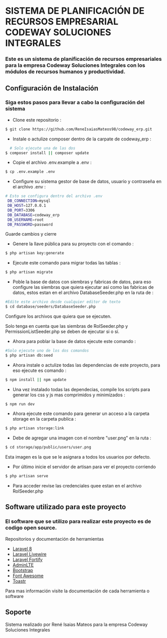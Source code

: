 # SISTEMA DE PLANIFICACIÓN DE RECURSOS EMPRESARIAL CODEWAY SOLUCIONES INTEGRALES

### Este es un sistema de planificación de recursos empresariales para la empresa Codeway Soluciones Integrales con los módulos de recursos humanos y productividad.

## Configuración de Instalación

### Siga estos pasos para llevar a cabo la configuración del sistema

-   Clone este repositorio :

```bash
$ git clone https://github.com/ReneIsaiasMateos98/codeway_erp.git
```

-   Instale o actulize composer dentro de la carpate de codeway_erp :

```bash
  # Solo ejecute una de las dos
$ composer install || composer update
```

-   Copie el archivo .env.example a .env :

```bash
$ cp .env.example .env
```

-   Configure su sistema gestor de base de datos, usuario y contraseña en el archivo .env :

```bash
# Esto se configura dentro del archivo .env
 DB_CONNECTION=mysql
 DB_HOST=127.0.0.1
 DB_PORT=3306
 DB_DATABASE=codeway_erp
 DB_USERNAME=root
 DB_PASSWORD=password
```

Guarde cambios y cierre

-   Genere la llave pública para su proyecto con el comando :

```bash
$ php artisan key:generate
```

-   Ejecute este comando para migrar todas las tablas :

```bash
$ php artisan migrate
```

-   Poble la base de datos con siembras y fabricas de datos, para eso configure las siembras que quiera ejecutar asi como las fabricas de datos, estos estan en el archivo DatabaseSeeder.php en la ruta de :

```bash
#Edite este archivo desde cualquier editor de texto
$ cd database/seeders/DatabaseSeeder.php
```

Configure los archivos que quiera que se ejecuten.

Solo tenga en cuenta que las siembras de RolSeeder.php y PermissionListSeeder.php se deben de ejecutar si o sí.

-   Ahora para poblar la base de datos ejecute este comando :

```bash
#Solo ejecute uno de los dos comandos
$ php artisan db:seed
```

-   Ahora instale o actulize todas las dependencias de este proyecto, para eso ejecute es comando :

```bash
$ npm install || npm update
```

-   Una vez instalado todas las dependecias, compile los scripts para generar los css y js mas comprimidos y minimizados :

```bash
$ npm run dev
```

-   Ahora ejecute este comando para generar un acceso a la carpeta storage en la carpeta publica :

```bash
$ php artisan storage:link
```

-   Debe de agregar una imagen con el nombre "user.png" en la ruta :

```bash
$ cd storage/app/public/users/user.png
```

Esta imagen es la que se le asignara a todos los usuarios por defecto.

-   Por último inicie el servidor de artisan para ver el proyecto corriendo

```bash
$ php artisan serve
```

-   Para acceder revise las credenciales quee estan en el archivo RolSeeder.php

## Software utilizado para este proyecto

### El software que se utilizo para realizar este proyecto es de codigo open source.

Repositorios y documentación de herramientas

-   [Laravel 8](https://laravel.com/docs/8.x)
-   [Laravel Livewire](https://laravel-livewire.com/docs)
-   [Laravel Fortify](https://github.com/laravel/fortify)
-   [AdminLTE](https://github.com/ColorlibHQ/AdminLTE)
-   [Bootstrap](https://getbootstrap.com/docs/4.0/getting-started/introduction/)
-   [Font Awesome](https://fontawesome.com/how-to-use/on-the-web/referencing-icons/basic-use)
-   [Toastr](https://github.com/CodeSeven/toastr)

Para mas información visite la documentación de cada herramienta o software

## Soporte

Sistema realizado por René Isaias Mateos para la empresa Codeway Soluciones Integrales
